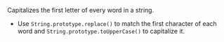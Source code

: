 Capitalizes the first letter of every word in a string.

- Use `String.prototype.replace()` to match the first character of each word and `String.prototype.toUpperCase()` to capitalize it.
